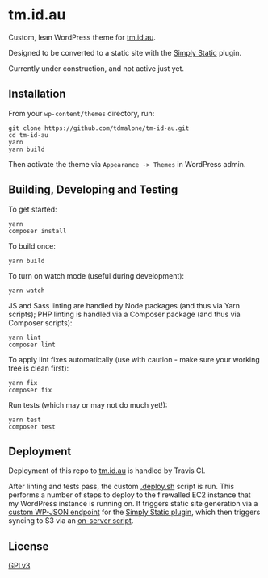 # tm.id.au

Custom, lean WordPress theme for [tm.id.au](https://tm.id.au).

Designed to be converted to a static site with the [Simply Static](https://wordpress.org/plugins/simply-static/) plugin.

Currently under construction, and not active just yet.

## Installation

From your `wp-content/themes` directory, run:

    git clone https://github.com/tdmalone/tm-id-au.git
    cd tm-id-au
    yarn
    yarn build

Then activate the theme via `Appearance -> Themes` in WordPress admin.

## Building, Developing and Testing

To get started:

    yarn
    composer install

To build once:

    yarn build

To turn on watch mode (useful during development):

    yarn watch

JS and Sass linting are handled by Node packages (and thus via Yarn scripts); PHP linting is handled via a Composer package (and thus via Composer scripts):

    yarn lint
    composer lint

To apply lint fixes automatically (use with caution - make sure your working tree is clean first):

    yarn fix
    composer fix

Run tests (which may or may not do much yet!):

    yarn test
    composer test

## Deployment

Deployment of this repo to [tm.id.au](https://tm.id.au) is handled by Travis CI.

After linting and tests pass, the custom [.deploy.sh](.deploy.sh) script is run. This performs a number of steps to deploy to the firewalled EC2 instance that my WordPress instance is running on. It triggers static site generation via a [custom WP-JSON endpoint](inc/static.php) for the [Simply Static plugin](https://wordpress.org/plugins/simply-static/), which then triggers syncing to S3 via an [on-server script](https://gist.github.com/tdmalone/2af8bce70ecc1b665fb953d5e806c8fd).

## License

[GPLv3](LICENSE).
